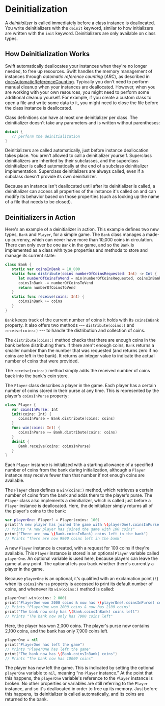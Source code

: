 

# Deinitialization

A *deinitializer* is called immediately before a class instance is deallocated.
You write deinitializers with the `deinit` keyword,
similar to how initializers are written with the `init` keyword.
Deinitializers are only available on class types.

## How Deinitialization Works

Swift automatically deallocates your instances when they're no longer needed,
to free up resources.
Swift handles the memory management of instances through
*automatic reference counting* (*ARC*),
as described in <doc:AutomaticReferenceCounting>.
Typically you don't need to perform manual cleanup when your instances are deallocated.
However, when you are working with your own resources,
you might need to perform some additional cleanup yourself.
For example, if you create a custom class to open a file and write some data to it,
you might need to close the file before the class instance is deallocated.

Class definitions can have at most one deinitializer per class.
The deinitializer doesn't take any parameters
and is written without parentheses:

```swift
deinit {
   // perform the deinitialization
}
```


<!--
  - test: `deinitializer`
  
  ```swifttest
  >> class Test {
  -> deinit {
        // perform the deinitialization
     }
  >> }
  ```
-->

Deinitializers are called automatically, just before instance deallocation takes place.
You aren't allowed to call a deinitializer yourself.
Superclass deinitializers are inherited by their subclasses,
and the superclass deinitializer is called automatically at the end of
a subclass deinitializer implementation.
Superclass deinitializers are always called,
even if a subclass doesn't provide its own deinitializer.

Because an instance isn't deallocated until after its deinitializer is called,
a deinitializer can access all properties of the instance it's called on
and can modify its behavior based on those properties
(such as looking up the name of a file that needs to be closed).

## Deinitializers in Action

Here's an example of a deinitializer in action.
This example defines two new types, `Bank` and `Player`, for a simple game.
The `Bank` class manages a made-up currency,
which can never have more than 10,000 coins in circulation.
There can only ever be one `Bank` in the game,
and so the `Bank` is implemented as a class with type properties and methods
to store and manage its current state:

```swift
class Bank {
   static var coinsInBank = 10_000
   static func distribute(coins numberOfCoinsRequested: Int) -> Int {
      let numberOfCoinsToVend = min(numberOfCoinsRequested, coinsInBank)
      coinsInBank -= numberOfCoinsToVend
      return numberOfCoinsToVend
   }
   static func receive(coins: Int) {
      coinsInBank += coins
   }
}
```


<!--
  - test: `deinitializer`
  
  ```swifttest
  -> class Bank {
        static var coinsInBank = 10_000
        static func distribute(coins numberOfCoinsRequested: Int) -> Int {
           let numberOfCoinsToVend = min(numberOfCoinsRequested, coinsInBank)
           coinsInBank -= numberOfCoinsToVend
           return numberOfCoinsToVend
        }
        static func receive(coins: Int) {
           coinsInBank += coins
        }
     }
  ```
-->

`Bank` keeps track of the current number of coins it holds with its `coinsInBank` property.
It also offers two methods --- `distribute(coins:)` and `receive(coins:)` ---
to handle the distribution and collection of coins.

The `distribute(coins:)` method checks that there are enough coins in the bank before distributing them.
If there aren't enough coins,
`Bank` returns a smaller number than the number that was requested
(and returns zero if no coins are left in the bank).
It returns an integer value to indicate the actual number of coins that were provided.

The `receive(coins:)` method simply adds the received number of coins back into the bank's coin store.

The `Player` class describes a player in the game.
Each player has a certain number of coins stored in their purse at any time.
This is represented by the player's `coinsInPurse` property:

```swift
class Player {
   var coinsInPurse: Int
   init(coins: Int) {
      coinsInPurse = Bank.distribute(coins: coins)
   }
   func win(coins: Int) {
      coinsInPurse += Bank.distribute(coins: coins)
   }
   deinit {
      Bank.receive(coins: coinsInPurse)
   }
}
```


<!--
  - test: `deinitializer`
  
  ```swifttest
  -> class Player {
        var coinsInPurse: Int
        init(coins: Int) {
           coinsInPurse = Bank.distribute(coins: coins)
        }
        func win(coins: Int) {
           coinsInPurse += Bank.distribute(coins: coins)
        }
        deinit {
           Bank.receive(coins: coinsInPurse)
        }
     }
  ```
-->

Each `Player` instance is initialized with a starting allowance of
a specified number of coins from the bank during initialization,
although a `Player` instance may receive fewer than that number
if not enough coins are available.

The `Player` class defines a `win(coins:)` method,
which retrieves a certain number of coins from the bank
and adds them to the player's purse.
The `Player` class also implements a deinitializer,
which is called just before a `Player` instance is deallocated.
Here, the deinitializer simply returns all of the player's coins to the bank:

```swift
var playerOne: Player? = Player(coins: 100)
print("A new player has joined the game with \(playerOne!.coinsInPurse) coins")
// Prints "A new player has joined the game with 100 coins"
print("There are now \(Bank.coinsInBank) coins left in the bank")
// Prints "There are now 9900 coins left in the bank"
```


<!--
  - test: `deinitializer`
  
  ```swifttest
  -> var playerOne: Player? = Player(coins: 100)
  -> print("A new player has joined the game with \(playerOne!.coinsInPurse) coins")
  <- A new player has joined the game with 100 coins
  -> print("There are now \(Bank.coinsInBank) coins left in the bank")
  <- There are now 9900 coins left in the bank
  ```
-->

A new `Player` instance is created, with a request for 100 coins if they're available.
This `Player` instance is stored in an optional `Player` variable called `playerOne`.
An optional variable is used here, because players can leave the game at any point.
The optional lets you track whether there's currently a player in the game.

Because `playerOne` is an optional, it's qualified with an exclamation point (`!`)
when its `coinsInPurse` property is accessed to print its default number of coins,
and whenever its `win(coins:)` method is called:

```swift
playerOne!.win(coins: 2_000)
print("PlayerOne won 2000 coins & now has \(playerOne!.coinsInPurse) coins")
// Prints "PlayerOne won 2000 coins & now has 2100 coins"
print("The bank now only has \(Bank.coinsInBank) coins left")
// Prints "The bank now only has 7900 coins left"
```


<!--
  - test: `deinitializer`
  
  ```swifttest
  -> playerOne!.win(coins: 2_000)
  -> print("PlayerOne won 2000 coins & now has \(playerOne!.coinsInPurse) coins")
  <- PlayerOne won 2000 coins & now has 2100 coins
  -> print("The bank now only has \(Bank.coinsInBank) coins left")
  <- The bank now only has 7900 coins left
  ```
-->

Here, the player has won 2,000 coins.
The player's purse now contains 2,100 coins,
and the bank has only 7,900 coins left.

```swift
playerOne = nil
print("PlayerOne has left the game")
// Prints "PlayerOne has left the game"
print("The bank now has \(Bank.coinsInBank) coins")
// Prints "The bank now has 10000 coins"
```


<!--
  - test: `deinitializer`
  
  ```swifttest
  -> playerOne = nil
  -> print("PlayerOne has left the game")
  <- PlayerOne has left the game
  -> print("The bank now has \(Bank.coinsInBank) coins")
  <- The bank now has 10000 coins
  ```
-->

The player has now left the game.
This is indicated by setting the optional `playerOne` variable to `nil`,
meaning “no `Player` instance.”
At the point that this happens,
the `playerOne` variable's reference to the `Player` instance is broken.
No other properties or variables are still referring to the `Player` instance,
and so it's deallocated in order to free up its memory.
Just before this happens, its deinitializer is called automatically,
and its coins are returned to the bank.


<!--
This source file is part of the Swift.org open source project

Copyright (c) 2014 - 2022 Apple Inc. and the Swift project authors
Licensed under Apache License v2.0 with Runtime Library Exception

See https://swift.org/LICENSE.txt for license information
See https://swift.org/CONTRIBUTORS.txt for the list of Swift project authors
-->
